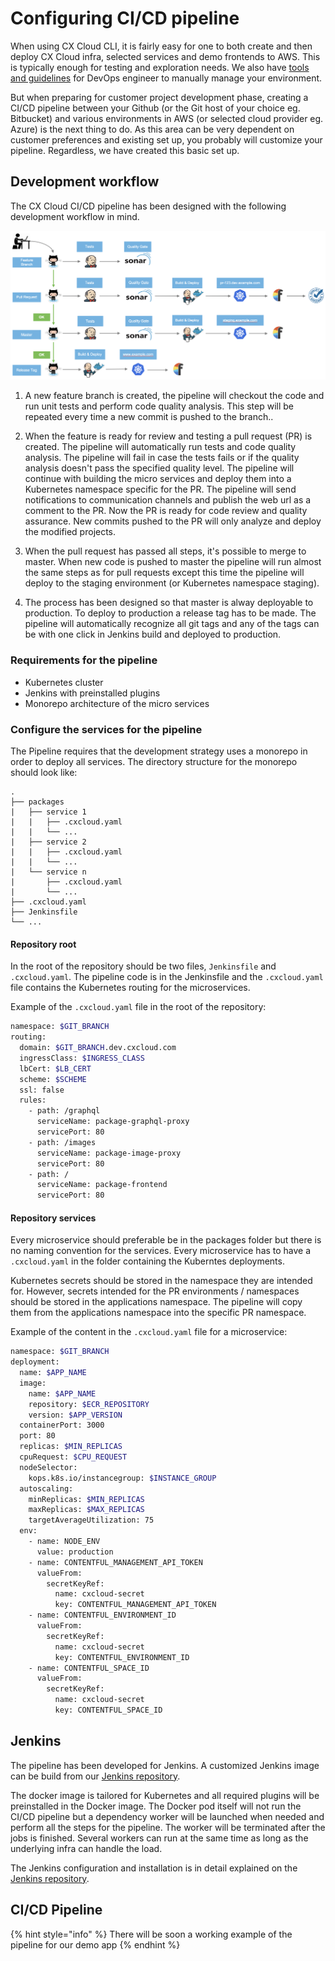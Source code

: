 # Configuring CI/CD pipeline

When using CX Cloud CLI, it is fairly easy for one to both create and then deploy CX Cloud infra, selected services and demo frontends to AWS. This is typically enough for testing and exploration needs. We also have [tools and guidelines](../best-practices/how-to-run-infra.md) for DevOps engineer to manually manage your environment. 

But when preparing for customer project development phase, creating a CI/CD pipeline between your Github \(or the Git host of your choice eg. Bitbucket\) and various environments in AWS \(or selected cloud provider eg. Azure\) is the next thing to do. As this area can be very dependent on customer preferences and existing set up, you probably will customize your pipeline. Regardless, we have created this basic set up.

## Development workflow

The CX Cloud CI/CD pipeline has been designed with the following development workflow in mind.

![Development workflow](../.gitbook/assets/dev-workflow.png)

1. A new feature branch is created, the pipeline will checkout the code and run unit tests and perform code quality analysis. This step will be repeated every time a new commit is pushed to the branch..

2. When the feature is ready for review and testing a pull request \(PR\) is created. The pipeline will automatically run tests and code quality analysis. The pipeline will fail in case the tests fails or if the quality analysis doesn't pass the specified quality level. The pipeline will continue with building the micro services and deploy them into a Kubernetes namespace specific for the PR. The pipeline will send notifications to communication channels and publish the web url as a comment to the PR. Now the PR is ready for code review and quality assurance. New commits pushed to the PR will only analyze and deploy the modified projects.

3. When the pull request has passed all steps, it's possible to merge to master. When new code is pushed to master the pipeline will run almost the same steps as for pull requests except this time the pipeline will deploy to the staging environment \(or Kubernetes namespace staging\).

4. The process has been designed so that master is alway deployable to production. To deploy to production a release tag has to be made. The pipeline will automatically recognize all git tags and any of the tags can be with one click in Jenkins build and deployed to production.

### Requirements for the pipeline

- Kubernetes cluster
- Jenkins with preinstalled plugins
- Monorepo architecture of the micro services

### Configure the services for the pipeline

The Pipeline requires that the development strategy uses a monorepo in order to deploy all services. The directory structure for the monorepo should look like:

```console
.
├── packages
|   ├── service 1
|   |   ├── .cxcloud.yaml
|   |   └── ...
|   ├── service 2
|   |   ├── .cxcloud.yaml
|   |   └── ...
|   └── service n
|       ├── .cxcloud.yaml
|       └── ...
├── .cxcloud.yaml
├── Jenkinsfile
└── ...
```

#### Repository root

In the root of the repository should be two files, `Jenkinsfile` and `.cxcloud.yaml`. The pipeline code is in the Jenkinsfile and the `.cxcloud.yaml` file contains the Kubernetes routing for the microservices.

Example of the `.cxcloud.yaml` file in the root of the repository:

```sh
namespace: $GIT_BRANCH
routing:
  domain: $GIT_BRANCH.dev.cxcloud.com
  ingressClass: $INGRESS_CLASS
  lbCert: $LB_CERT
  scheme: $SCHEME
  ssl: false
  rules:
    - path: /graphql
      serviceName: package-graphql-proxy
      servicePort: 80
    - path: /images
      serviceName: package-image-proxy
      servicePort: 80
    - path: /
      serviceName: package-frontend
      servicePort: 80
```

#### Repository services

Every microservice should preferable be in the packages folder but there is no naming convention for the services. Every microservice has to have a `.cxcloud.yaml` in the folder containing the Kuberntes deployments.

Kubernetes secrets should be stored in the namespace they are intended for. However, secrets intended for the PR environments / namespaces should be stored in the applications namespace. The pipeline will copy them from the applications namespace into the specific PR namespace.

Example of the content in the `.cxcloud.yaml` file for a microservice:

```sh
namespace: $GIT_BRANCH
deployment:
  name: $APP_NAME
  image:
    name: $APP_NAME
    repository: $ECR_REPOSITORY
    version: $APP_VERSION
  containerPort: 3000
  port: 80
  replicas: $MIN_REPLICAS
  cpuRequest: $CPU_REQUEST
  nodeSelector:
    kops.k8s.io/instancegroup: $INSTANCE_GROUP
  autoscaling:
    minReplicas: $MIN_REPLICAS
    maxReplicas: $MAX_REPLICAS
    targetAverageUtilization: 75
  env:
    - name: NODE_ENV
      value: production
    - name: CONTENTFUL_MANAGEMENT_API_TOKEN
      valueFrom:
        secretKeyRef:
          name: cxcloud-secret
          key: CONTENTFUL_MANAGEMENT_API_TOKEN
    - name: CONTENTFUL_ENVIRONMENT_ID
      valueFrom:
        secretKeyRef:
          name: cxcloud-secret
          key: CONTENTFUL_ENVIRONMENT_ID
    - name: CONTENTFUL_SPACE_ID
      valueFrom:
        secretKeyRef:
          name: cxcloud-secret
          key: CONTENTFUL_SPACE_ID
```

## Jenkins

The pipeline has been developed for Jenkins. A customized Jenkins image can be build from our [Jenkins repository](https://github.com/cxcloud/jenkins).

The docker image is tailored for Kubernetes and all required plugins will be preinstalled in the Docker image. The Docker pod itself will not run the CI/CD pipeline but a dependency worker will be launched when needed and perform all the steps for the pipeline. The worker will be terminated after the jobs is finished. Several workers can run at the same time as long as the underlying infra can handle the load.

The Jenkins configuration and installation is in detail explained on the [Jenkins repository](https://github.com/cxcloud/jenkins).

## CI/CD Pipeline

{% hint style="info" %}
There will be soon a working example of the pipeline for our demo app
{% endhint %}
